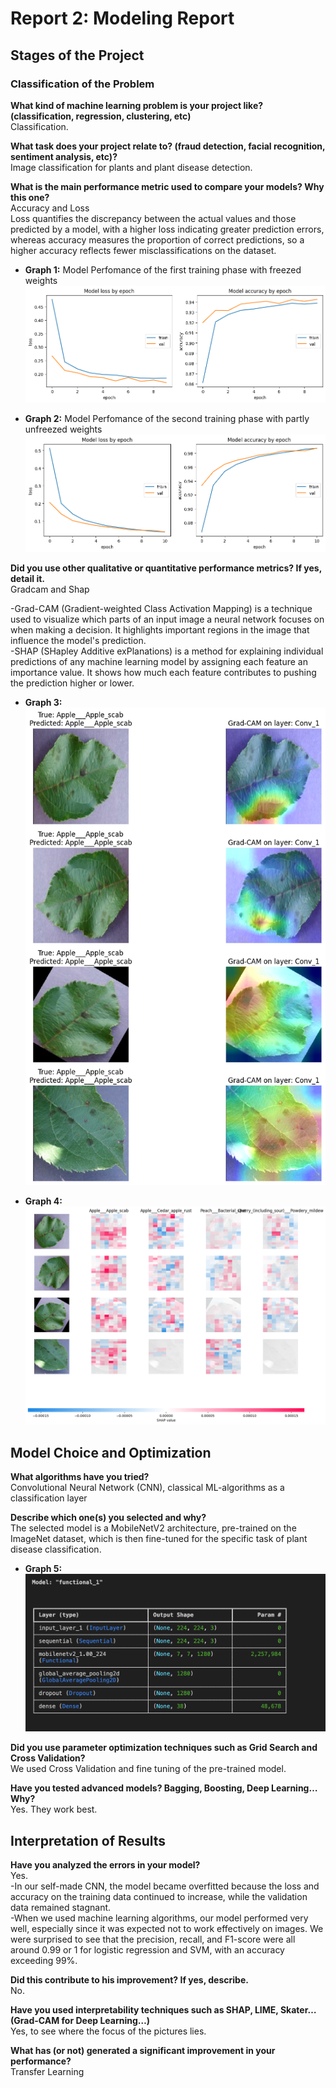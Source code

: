 # Report 2: Modeling Report

## Stages of the Project

### Classification of the Problem

**What kind of machine learning problem is your project like? (classification, regression, clustering, etc)**  
Classification.

**What task does your project relate to? (fraud detection, facial recognition, sentiment analysis, etc)?**  
Image classification for plants and plant disease detection.

**What is the main performance metric used to compare your models? Why this one?**  
Accuracy and Loss  
Loss quantifies the discrepancy between the actual values and those predicted by a model, with a higher loss indicating greater prediction errors, whereas accuracy measures the proportion of correct predictions, so a higher accuracy reflects fewer misclassifications on the dataset.

- **Graph 1:** Model Perfomance of the first training phase with freezed weights 
![alt text](../02_figures/Viz_6.png)

- **Graph 2:** 
Model Perfomance of the second training phase with partly unfreezed weights 
![alt text](03_reports/02_figures/Viz_7.png)

**Did you use other qualitative or quantitative performance metrics? If yes, detail it.**  
Gradcam and Shap

-Grad-CAM (Gradient-weighted Class Activation Mapping) is a technique used to visualize which parts of an input image a neural network focuses on when making a decision. It highlights important regions in the image that influence the model's prediction.  
-SHAP (SHapley Additive exPlanations) is a method for explaining individual predictions of any machine learning model by assigning each feature an importance value. It shows how much each feature contributes to pushing the prediction higher or lower.

- **Graph 3:** 
![alt text](../02_figures/Viz_9.png)

- **Graph 4:** 
![alt text](../02_figures/Viz_10.png)


## Model Choice and Optimization

**What algorithms have you tried?**  
Convolutional Neural Network (CNN), classical ML-algorithms as a classification layer

**Describe which one(s) you selected and why?**  
The selected model is a MobileNetV2 architecture, pre-trained on the ImageNet dataset, which is then fine-tuned for the specific task of plant disease classification.

- **Graph 5:** 
![alt text](../02_figures/Viz_8.png)


**Did you use parameter optimization techniques such as Grid Search and Cross Validation?**  
We used Cross Validation and fine tuning of the pre-trained model.

**Have you tested advanced models? Bagging, Boosting, Deep Learning… Why?**  
Yes. They work best.

## Interpretation of Results

**Have you analyzed the errors in your model?**  
Yes.  
-In our self-made CNN, the model became overfitted because the loss and accuracy on the training data continued to increase, while the validation data remained stagnant.  
-When we used machine learning algorithms, our model performed very well, especially since it was expected not to work effectively on images. We were surprised to see that the precision, recall, and F1-score were all around 0.99 or 1 for logistic regression and SVM, with an accuracy exceeding 99%.

**Did this contribute to his improvement? If yes, describe.**  
No.

**Have you used interpretability techniques such as SHAP, LIME, Skater… (Grad-CAM for Deep Learning…)**  
Yes, to see where the focus of the pictures lies.

**What has (or not) generated a significant improvement in your performance?**  
Transfer Learning